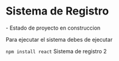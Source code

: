 <H1>Sistema de Registro</H1>
- Estado de proyecto en construccion



Para ejecutar el sistema debes de ejecutar

```npm install react```
Sistema de registro 2

